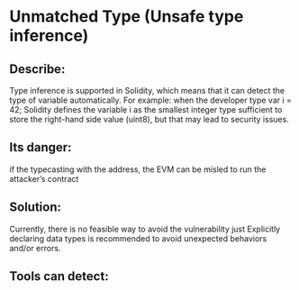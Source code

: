 # Unmatched Type (Unsafe type inference)

## Describe:
 Type inference is supported in Solidity, which means that it can detect the type of variable  automatically. 
 For example: when the developer type var i = 42; Solidity defines the variable i as the smallest integer 
 type sufficient to store the right-hand side value (uint8),  but that may lead to security issues.

## Its danger:
 if the typecasting with the address, the EVM can be misled to run the attacker’s contract

## Solution: 

Currently, there is no feasible way to avoid the vulnerability just Explicitly declaring data types is recommended to avoid unexpected behaviors and/or errors.

## Tools can detect:  

